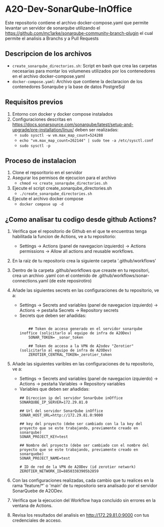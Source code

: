 # A2O-Dev-SonarQube-InOffice
Este repositorio contiene el archivo docker-compose.yaml que permite levantar un servidor de sonarqube utilizando el https://github.com/mc1arke/sonarqube-community-branch-plugin el cual permite el analisis a Branchs y a Pull Requests

## Descripcion de los archivos
- `create_sonarqube_directories.sh`: Script en bash que crea las carpetas necesarias para montar los volumenes utilizados por los contenedores en el archivo docker-compose.yaml
- `docker-compose.yaml`: Archivo que contiene la declaracion de los contenedores Sonarqube y la base de datos PostgreSql

## Requisitos previos
1. Entorno con docker y docker compose instalados
2. Configuraciones descritas en https://docs.sonarsource.com/sonarqube/latest/setup-and-upgrade/pre-installation/linux/ deben ser realizadas:
    * `sudo sysctl -w vm.max_map_count=524288`
    * `echo "vm.max_map_count=262144" | sudo tee -a /etc/sysctl.conf`
    * `sudo sysctl -p`

## Proceso de instalacion
1. Clone el repsoritorio en el servidor 
2. Asegurar los permisos de ejecucion para el archivo 
    * `chmod +x create_sonarqube_directories.sh`
3. Ejecute el script create_sonarqube_directories.sh
    * `./create_sonarqube_directories.sh`
4. Ejecute el archivo docker compose
    * `docker compose up -d`

## ¿Como analisar tu codigo desde github Actions?
1. Verifica que el repositorio de Github en el que te encuentras tenga habilitada la funcion de Actions, ve a tu repositorio:
    * Settings -> Actions (panel de navegacion izquierdo) -> Actions permissions -> Allow all actions and reusable workflows.
2. En la raiz de tu repositorio crea la siguiente carpeta '.github/workflows'
3. Dentro de la carpeta .github/workflows que creaste en tu repositori, crea un archivo .yaml con el contenido de .github/workflows/sonar-connections.yaml (de este reposirotiro)
4. Añade las siguientes secrets en las configuraciones de tu repositorio, ve a:
    * Settings -> Secrets and variables (panel de navegacion izquierdo) -> Actions -> pestaña Secrets -> Repository secrets
    * Secrets que deben ser añadidas:
        ```
            
            ## Token de acceso generado en el servidor sonarqube inoffice (solicitarlo al equipo de infra de A2ODev)
            SONAR_TOKEN= _sonar_token

            ## Token de acceso a la VPN de A2odev "Zerotier" (solicitarlo al equipo de infra de A2ODev)
            ZEROTIER_CENTRAL_TOKEN=_zerotier_token
        ```
5. Añade las siguientes varibles en las configuraciones de tu repositorio, ve a:
    * Settings -> Secrets and variables (panel de navegacion izquierdo) -> Actions -> pestaña Variables -> Repository variables
    * Variables que deben ser añadidas:
        ```
        ## Direccion ip del servidor SonarQube inOffice
        SONARQUBE_IP_SERVER=172.29.81.0

        ## Url del servidor SonarQube inOffice
        SONAR_HOST_URL=http://172.29.81.0:9000

        ## key del proyecto (debe ser cambiado con la la key del proyecto que se este trabajando, previamente creado en sonarqube) 
        SONAR_PROJECT_KEY=test
        
        ## Nombre del proyecto (debe ser cambiado con el nombre del proyecto que se este trabajando, previamente creado en sonarquebe) 
        SONAR_PROJECT_NAME=test

        # ID de red de la VPN de A2ODev (id zerotier network)
        ZEROTIER_NETWORK_ID=88503383905b2859

        ```

6. Con las configuraciones realizadas, cada cambio que tu realices en la rama 'feature/*' o 'main' de tu repositorio sera analisado por el servidor SonarQuebe de A2ODev.
7. Verifica que la ejecucion del Workflow haya concluido sin errores en la ventana de Actions.
8. Revisa los resultados del analisis en http://172.29.81.0:9000 con tus credenciales de acceso.